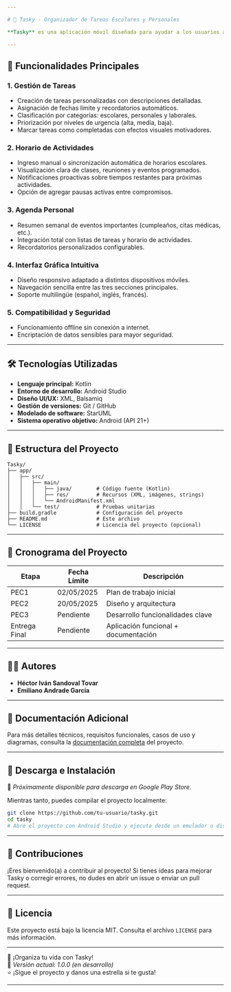 ```yaml
---

# 📅 Tasky - Organizador de Tareas Escolares y Personales

**Tasky** es una aplicación móvil diseñada para ayudar a los usuarios a gestionar eficientemente sus tareas escolares, actividades personales y horarios. Con una interfaz intuitiva y funcionalidades avanzadas, Tasky busca simplificar la vida diaria de estudiantes y profesionales mediante una organización inteligente del tiempo.

---
```


## 🧩 Funcionalidades Principales

### 1. **Gestión de Tareas**
- Creación de tareas personalizadas con descripciones detalladas.
- Asignación de fechas límite y recordatorios automáticos.
- Clasificación por categorías: escolares, personales y laborales.
- Priorización por niveles de urgencia (alta, media, baja).
- Marcar tareas como completadas con efectos visuales motivadores.

### 2. **Horario de Actividades**
- Ingreso manual o sincronización automática de horarios escolares.
- Visualización clara de clases, reuniones y eventos programados.
- Notificaciones proactivas sobre tiempos restantes para próximas actividades.
- Opción de agregar pausas activas entre compromisos.

### 3. **Agenda Personal**
- Resumen semanal de eventos importantes (cumpleaños, citas médicas, etc.).
- Integración total con listas de tareas y horario de actividades.
- Recordatorios personalizados configurables.

### 4. **Interfaz Gráfica Intuitiva**
- Diseño responsivo adaptado a distintos dispositivos móviles.
- Navegación sencilla entre las tres secciones principales.
- Soporte multilingüe (español, inglés, francés).

### 5. **Compatibilidad y Seguridad**
- Funcionamiento offline sin conexión a internet.
- Encriptación de datos sensibles para mayor seguridad.

---

## 🛠️ Tecnologías Utilizadas

- **Lenguaje principal:** Kotlin
- **Entorno de desarrollo:** Android Studio
- **Diseño UI/UX:** XML, Balsamiq
- **Gestión de versiones:** Git / GitHub
- **Modelado de software:** StarUML
- **Sistema operativo objetivo:** Android (API 21+)

---

## 📁 Estructura del Proyecto

```
Tasky/
├── app/
│   ├── src/
│   │   ├── main/
│   │   │   ├── java/        # Código fuente (Kotlin)
│   │   │   ├── res/         # Recursos (XML, imágenes, strings)
│   │   │   └── AndroidManifest.xml
│   │   └── test/            # Pruebas unitarias
├── build.gradle             # Configuración del proyecto
├── README.md                # Este archivo
└── LICENSE                  # Licencia del proyecto (opcional)
```

---

## 📅 Cronograma del Proyecto

| Etapa | Fecha Límite | Descripción |
|------|---------------|-------------|
| PEC1 | 02/05/2025 | Plan de trabajo inicial |
| PEC2 | 20/05/2025 | Diseño y arquitectura |
| PEC3 | Pendiente | Desarrollo funcionalidades clave |
| Entrega Final | Pendiente | Aplicación funcional + documentación |

---

## 🧑‍💻 Autores

- **Héctor Iván Sandoval Tovar**
- **Emiliano Andrade García**

---

## 📄 Documentación Adicional

Para más detalles técnicos, requisitos funcionales, casos de uso y diagramas, consulta la [documentación completa](Dispositivos_Tasky_Equipo1.pdf) del proyecto.

---

## 📎 Descarga e Instalación

🚧 *Próximamente disponible para descarga en Google Play Store.*

Mientras tanto, puedes compilar el proyecto localmente:

```bash
git clone https://github.com/tu-usuario/tasky.git
cd tasky
# Abre el proyecto con Android Studio y ejecuta desde un emulador o dispositivo físico
```

---

## 🤝 Contribuciones

¡Eres bienvenido(a) a contribuir al proyecto! Si tienes ideas para mejorar Tasky o corregir errores, no dudes en abrir un issue o enviar un pull request.

---

## 📄 Licencia

Este proyecto está bajo la licencia MIT. Consulta el archivo `LICENSE` para más información.

---

📅 ¡Organiza tu vida con Tasky!  
📱 *Versión actual: 1.0.0 (en desarrollo)*  
⭐ ¡Sigue el proyecto y danos una estrella si te gusta!

---